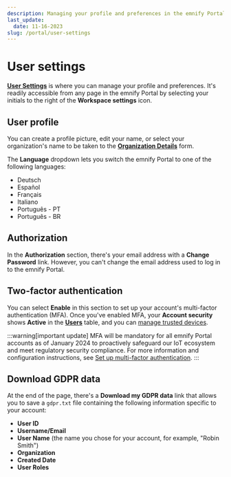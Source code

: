 ```yaml
---
description: Managing your profile and preferences in the emnify Portal
last_update: 
  date: 11-16-2023
slug: /portal/user-settings
---
```


# User settings

[**User Settings**](https://portal.emnify.com/user-settings) is where you can manage your profile and preferences.
It's readily accessible from any page in the emnify Portal by selecting your initials to the right of the **Workspace settings** icon.

## User profile

You can create a profile picture, edit your name, or select your organization's name to be taken to the [**Organization Details**](https://portal.emnify.com/organisation-settings/details) form.

The **Language** dropdown lets you switch the emnify Portal to one of the following languages:

- Deutsch
- Español
- Français
- Italiano
- Português - PT
- Português - BR

## Authorization

In the **Authorization** section, there's your email address with a **Change Password** link.
However, you can't change the email address used to log in to the emnify Portal.

## Two-factor authentication

You can select **Enable** in this section to set up your account's multi-factor authentication (MFA).
Once you've enabled MFA, your **Account security** shows **Active** in the [**Users**](https://portal.emnify.com/organisation-settings/users) table, and you can [manage trusted devices](/how-tos/multi-factor-authentication#manage-trusted-devices).

:::warning[important update]
MFA will be mandatory for all emnify Portal accounts as of January 2024 to proactively safeguard our IoT ecosystem and meet regulatory security compliance.
For more information and configuration instructions, see [Set up multi-factor authentication](/how-tos/multi-factor-authentication).
:::

## Download GDPR data

At the end of the page, there's a **Download my GDPR data** link that allows you to save a `gdpr.txt` file containing the following information specific to your account:

- **User ID**
- **Username/Email**
- **User Name** (the name you chose for your account, for example, "Robin Smith")
- **Organization**
- **Created Date** 
- **User Roles**
